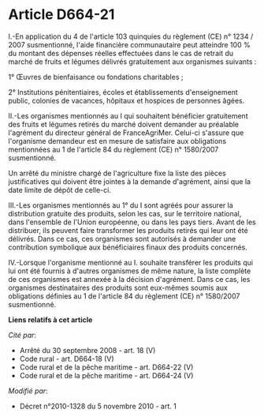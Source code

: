 # Article D664-21

I.-En application du 4 de l'article 103 quinquies du règlement (CE) n° 1234 / 2007 susmentionné, l'aide financière
communautaire peut atteindre 100 % du montant des dépenses réelles effectuées dans le cas de retrait du marché de fruits et
légumes délivrés gratuitement aux organismes suivants : 

1° Œuvres de bienfaisance ou fondations charitables ; 

2° Institutions pénitentiaires, écoles et établissements d'enseignement public, colonies de vacances, hôpitaux et hospices de
personnes âgées. 

II.-Les organismes mentionnés au I qui souhaitent bénéficier gratuitement des fruits et légumes retirés du marché doivent
demander au préalable l'agrément du directeur général de FranceAgriMer. Celui-ci s'assure que l'organisme demandeur est en
mesure de satisfaire aux obligations mentionnées au 1 de l'article 84 du règlement (CE) n° 1580/2007 susmentionné. 

Un arrêté du ministre chargé de l'agriculture fixe la liste des pièces justificatives qui doivent être jointes à la demande
d'agrément, ainsi que la date limite de dépôt de celle-ci. 

III.-Les organismes mentionnés au 1° du I sont agréés pour assurer la distribution gratuite des produits, selon les cas, sur
le territoire national, dans l'ensemble de l'Union européenne, ou dans les pays tiers. Avant de les distribuer, ils peuvent
faire transformer les produits retirés qui leur ont été délivrés. Dans ce cas, ces organismes sont autorisés à demander une
contribution symbolique aux bénéficiaires finaux des produits concernés. 

IV.-Lorsque l'organisme mentionné au I. souhaite transférer les produits qui lui ont été fournis à d'autres organismes de
même nature, la liste complète de ces organismes est annexée à la décision d'agrément. Dans ce cas, les organismes
destinataires des produits sont eux-mêmes soumis aux obligations définies au 1 de l'article 84 du règlement (CE) n° 1580/2007
susmentionné.

**Liens relatifs à cet article**

_Cité par_:

  - Arrêté du 30 septembre 2008 - art. 18 (V)
  - Code rural - art. D664-18 (V)
  - Code rural et de la pêche maritime - art. D664-22 (V)
  - Code rural et de la pêche maritime - art. D664-24 (V)

_Modifié par_:

  - Décret n°2010-1328 du 5 novembre 2010 - art. 1
